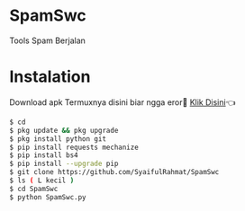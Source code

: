 # SpamSwc
Tools Spam Berjalan
# Instalation
Download apk Termuxnya disini biar ngga eror🌟
[Klik Disini](https://f-droid.org/repo/com.termux_117.apk)👈
```bash
$ cd
$ pkg update && pkg upgrade
$ pkg install python git
$ pip install requests mechanize
$ pip install bs4
$ pip install --upgrade pip
$ git clone https://github.com/SyaifulRahmat/SpamSwc
$ ls ( L kecil )
$ cd SpamSwc
$ python SpamSwc.py
```
